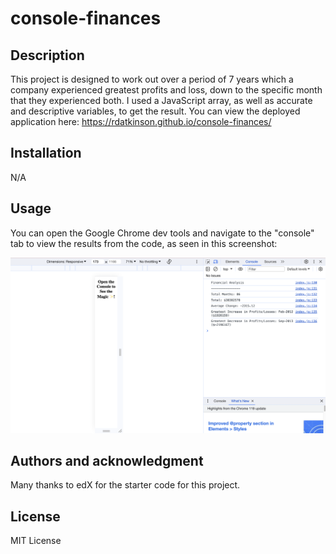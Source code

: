 # console-finances

## Description
This project is designed to work out over a period of 7 years which a company experienced greatest profits and loss, down to the specific month that they experienced both. I used a JavaScript array, as well as accurate and descriptive variables, to get the result. You can view the deployed application here: https://rdatkinson.github.io/console-finances/

## Installation
N/A

## Usage
You can open the Google Chrome dev tools and navigate to the "console" tab to view the results from the code, as seen in this screenshot:

![Alt text](<Screenshot 2023-12-12 at 21.17.43.png>)

## Authors and acknowledgment
Many thanks to edX for the starter code for this project.

## License
MIT License
